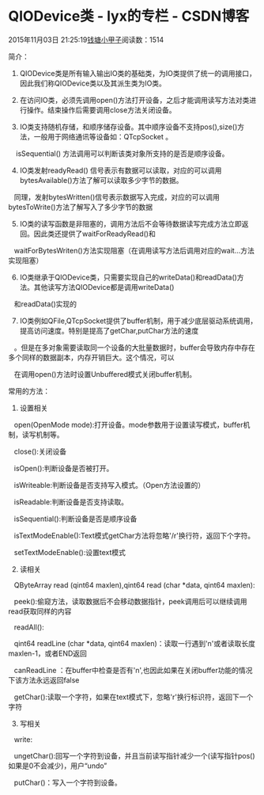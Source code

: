 # QIODevice类 - lyx的专栏 - CSDN博客





2015年11月03日 21:25:19[钱塘小甲子](https://me.csdn.net/qtlyx)阅读数：1514









简介：


1. QIODevice类是所有输入输出IO类的基础类，为IO类提供了统一的调用接口，因此我们称QIODevice类以及其派生类为IO类。


2. 在访问IO类，必须先调用open()方法打开设备，之后才能调用读写方法对类进行操作。结束操作后需要调用close方法关闭设备。


3. IO类支持随机存储，和顺序储存设备。其中顺序设备不支持pos(),size()方法，一般用于网络通讯等设备如：QTcpSocket 。


    isSequential() 方法调用可以判断该类对象所支持的是否是顺序设备。


4. IO类发射readyRead() 信号表示有数据可以读取，对应的可以调用bytesAvailable()方法了解可以读取多少字节的数据。


   同理，发射bytesWritten()信号表示数据写入完成，对应的可以调用bytesToWrite()方法了解写入了多少字节的数据


5. IO类的读写函数是非阻塞的，调用方法后不会等待数据读写完成方法立即返回。因此类还提供了waitForReadyRead()和


   waitForBytesWriten()方法实现阻塞（在调用读写方法后调用对应的wait...方法实现阻塞）


6. IO类继承于QIODevice类，只需要实现自己的writeData()和readData()方法。其他读写方法QIODevice都是调用writeData()


   和readData()实现的


7. IO类例如QFile,QTcpSocket提供了buffer机制，用于减少底层驱动系统调用，提高访问速度。特别是提高了getChar,putChar方法的速度


   。但是在多对象需要读取同一个设备的大批量数据时，buffer会导致内存中存在多个同样的数据副本，内存开销巨大。这个情况，可以


   在调用open()方法时设置Unbuffered模式关闭buffer机制。





常用的方法：


1. 设置相关


   open(OpenMode mode):打开设备。mode参数用于设置读写模式，buffer机制，读写机制等。


   close():关闭设备


   isOpen():判断设备是否被打开。


   isWriteable:判断设备是否支持写入模式。（Open方法设置的）


   isReadable:判断设备是否支持读取。


   isSequential():判断设备是否是顺序设备


   isTextModeEnable():Text模式getChar方法将忽略'/r'换行符，返回下个字符。


   setTextModeEnable():设置text模式


2. 读相关


   QByteArray read (qint64 maxlen),qint64 read (char *data, qint64 maxlen):


   peek():偷窥方法，读取数据后不会移动数据指针，peek调用后可以继续调用read获取同样的内容


   readAll():


   qint64 readLine (char *data, qint64 maxlen)：读取一行遇到'n'或者读取长度maxlen-1，或者END返回


   canReadLine ：在buffer中检查是否有'n',也因此如果在关闭buffer功能的情况下该方法永远返回false


   getChar():读取一个字符，如果在text模式下，忽略'r'换行标识符，返回下一个字符


3. 写相关


   write:


   ungetChar():回写一个字符到设备，并且当前读写指针减少一个(读写指针pos() 如果是0不会减少)，用户“undo”


   putChar()：写入一个字符到设备。



